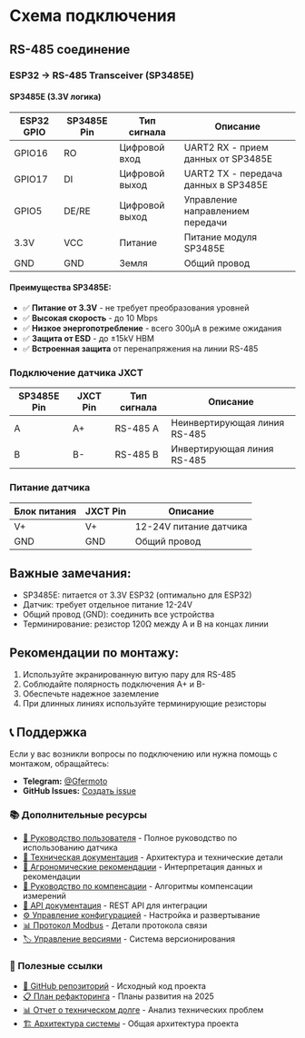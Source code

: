 # Схема подключения

## RS-485 соединение

### ESP32 → RS-485 Transceiver (SP3485E)

#### SP3485E (3.3V логика)
| ESP32 GPIO | SP3485E Pin | Тип сигнала | Описание |
|------------|-------------|-------------|-----------| 
| GPIO16     | RO         | Цифровой вход | UART2 RX - прием данных от SP3485E |
| GPIO17     | DI         | Цифровой выход | UART2 TX - передача данных в SP3485E |
| GPIO5      | DE/RE      | Цифровой выход | Управление направлением передачи |
| 3.3V       | VCC        | Питание | Питание модуля SP3485E |
| GND        | GND        | Земля | Общий провод |

#### Преимущества SP3485E:
- ✅ **Питание от 3.3V** - не требует преобразования уровней
- ✅ **Высокая скорость** - до 10 Mbps
- ✅ **Низкое энергопотребление** - всего 300μA в режиме ожидания
- ✅ **Защита от ESD** - до ±15kV HBM
- ✅ **Встроенная защита** от перенапряжения на линии RS-485

### Подключение датчика JXCT

| SP3485E Pin | JXCT Pin | Тип сигнала | Описание |
|-------------|----------|-------------|-----------| 
| A           | A+       | RS-485 A    | Неинвертирующая линия RS-485 |
| B           | B-       | RS-485 B    | Инвертирующая линия RS-485 |

### Питание датчика

| Блок питания | JXCT Pin | Описание |
|--------------|----------|-----------|
| V+           | V+       | 12-24V питание датчика |
| GND          | GND      | Общий провод |

## Важные замечания:

- SP3485E: питается от 3.3V ESP32 (оптимально для ESP32)
- Датчик: требует отдельное питание 12-24V
- Общий провод (GND): соединить все устройства
- Терминирование: резистор 120Ω между A и B на концах линии

## Рекомендации по монтажу:

1. Используйте экранированную витую пару для RS-485
2. Соблюдайте полярность подключения A+ и B-
3. Обеспечьте надежное заземление
4. При длинных линиях используйте терминирующие резисторы

## 📞 Поддержка

Если у вас возникли вопросы по подключению или нужна помощь с монтажом, обращайтесь:

- **Telegram:** [@Gfermoto](https://t.me/Gfermoto)
- **GitHub Issues:** [Создать issue](https://github.com/Gfermoto/soil-sensor-7in1/issues)

### 📚 Дополнительные ресурсы

- [📖 Руководство пользователя](USER_GUIDE.md) - Полное руководство по использованию датчика
- [🔧 Техническая документация](TECHNICAL_DOCS.md) - Архитектура и технические детали
- [🌱 Агрономические рекомендации](AGRO_RECOMMENDATIONS.md) - Интерпретация данных и рекомендации
- [🔧 Руководство по компенсации](COMPENSATION_GUIDE.md) - Алгоритмы компенсации измерений
- [📡 API документация](API.md) - REST API для интеграции
- [⚙️ Управление конфигурацией](CONFIG_MANAGEMENT.md) - Настройка и развертывание
- [📊 Протокол Modbus](MODBUS_PROTOCOL.md) - Детали протокола связи
- [🏷️ Управление версиями](VERSION_MANAGEMENT.md) - Система версионирования

### 🔗 Полезные ссылки

- [🌱 GitHub репозиторий](https://github.com/Gfermoto/soil-sensor-7in1) - Исходный код проекта
- [📋 План рефакторинга](../dev/QA_REFACTORING_PLAN_2025H2.md) - Планы развития на 2025
- [📊 Отчет о техническом долге](../dev/TECH_DEBT_REPORT_2025-06.md) - Анализ технических проблем
- [🏗️ Архитектура системы](../dev/ARCH_OVERALL.md) - Общая архитектура проекта 